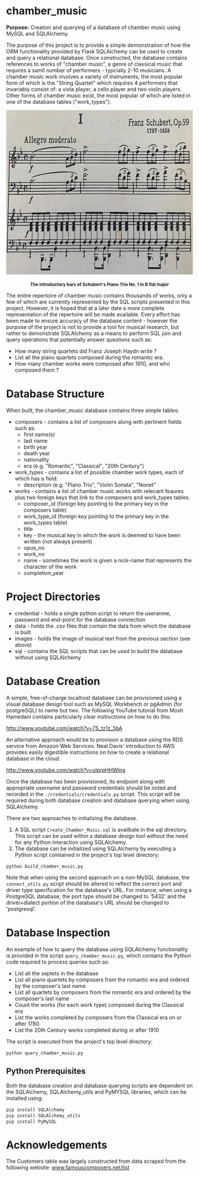 # chamber_music
<strong>Purpose:</strong> Creation and querying of a database of chamber music using MySQL and SQLAlchemy.

The purpose of this project is to provide a simple demonstration of how the ORM functionality provided by Flask SQLAlchemy can be used to create and query a relational database. Once constructed, the database contains references to works of "chamber music", a genre of classical music that requires a samll number of performers - typcially 2-10 musicians. A chamber music work involves a variety of instruments, the most popular form of which is the "String Quartet" which requires 4 performers that invariably consist of: a viola player, a cello player and two violin players. Other forms of chamber music exist, the most popular of which are listed in one of the database tables ("work_types").

<p align="center">
    <img src="https://raw.githubusercontent.com/JerryGreenough/Chamber_Music/master/images/schubert_piano_trio.JPG" width="782" height="444">  
</p>

<p align="center">
    <strong><small>The introductory bars of Schubert's Piano Trio No. 1 in B flat major</small></strong>
</p>

The enitre repertoire of chamber music contains thousands of works, only a few of which are currently represented by the SQL scripts presented in this project. However, it is hoped that at a later date a more complete representation of the repertoire will be made available. Every effort has been made to ensure accuracy of the database content - however the purpose of the project is not to provide a tool for musical research, but rather to demonstrate SQLAlchemy as a means to perform SQL join and query operations that potentially answer questions such as:

- How many string quartets did Franz Joseph Haydn write ?
- List all the piano quartets composed during the romantic era.
- How many chamber works were composed after 1910, and who composed them ?


# Database Structure

When built, the chamber_music database contains three simple tables:

* composers - contains a list of composers along with pertinent fields such as:
    * first name(s)
    * last name
    * birth year
    * death year
    * nationality
    * era (e.g. "Romantic", "Classical", "20th Century")
* work_types - contains a list of possible chamber work types, each of which has a field:
    * description (e.g. "Piano Trio", "Violin Sonata", "Nonet"
* works - contains a list of chamber music works with relecant feaures plus two foreign keys that link to the composers and work_types tables.
    * composer_id (foreign key pointing to the primary key in the composers table)
    * work_type_id (foreign key pointing to the primary key in the work_types table)
    * title
    * key - the musical key in which the work is deemed to have been written (not always present)
    * opus_no
    * work_no
    * name - sometimes the work is given a nick-name that represents the character of the work
    * completion_year

# Project Directories

* credential - holds a single python script to return the useranme, password and end-point for the database connection
* data - holds the .csv files that contain the data from which the database is built
* images - holds the image of musical text from the previous section (see above)
* sql - contains the SQL scripts that can be used to build the database without using SQLAlchemy

# Database Creation

A simple, free-of-charge localhost database can be provisioned using a visual database design tool such as MySQL Workbench or pgAdmin (for postgreSQL) to name but two. The following YouTube tutorial from Mosh Hamedani contains particularly clear instructions on how to do this:

http://www.youtube.com/watch?v=7S_tz1z_5bA

An alternative approach would be to provision a database using the RDS service from Amazon Web Services. Neal Davis' introduction to AWS provides easily digestible instructions on how to create a relational database in the cloud.

http://www.youtube.com/watch?v=ulprqHHWlng

Once the database has been provisioned, its endpoint along with appropriate username and password credentials should be noted and recorded in the ```./credentials/credentials.py``` script. This script will be required during both database creation and database querying when using SQLAlchemy.

There are two approaches to initializing the database. 
1. A SQL script ```Create_Chamber_Music.sql``` is availbale in the sql directory. This script can be used within a database design tool without the need for any Python interaction using SQLAlchemy.
2. The database can be initialized using SQLAlchemy by executing a Python script cointained in the project's top level directory:

```
python build_chamber_music.py
```
Note that when using the second approach on a non-MySQL database, the ```connect_utils.py``` script should be altered to reflect the correct port and driver type specification for the database's URL. For instance, when using a PostgreSQL database, the port type should be changed to '5432' and the driver+dialect portion of the database's URL should be changed to 'postgresql'.

# Database Inspection

An example of how to query the database using SQLAlchemy functionality is provided in the script ```query_chamber_music.py```, which contains the Python code required to process queries such as:

* List all the septets in the database
* List all piano quartets by composers from the romantic era and ordered by the composer's last name
* List all quartets by composers from the romantic era and ordered by the composer's last name 
* Count the works (for each work type) composed during the Classical era 
* List the works completed by composers from the Classical era on or after 1780
* List the 20th Century works completed during or after 1910

The script is executed from the project's top level directory:

```
python query_chamber_music.py
```


## Python Prerequisites

Both the database creation and database querying scripts are dependent on the SQLAlchemy, SQLAlchemy_utils and PyMYSQL libraries, which can be installed using:

```
pip install SQLAlchemy
pip install SQLAlchemy_utils
pip install PyMySQL
```

# Acknowledgements

The Customers table was largely constructed from data scraped from the following website:
www.famouscomposers.net/list


